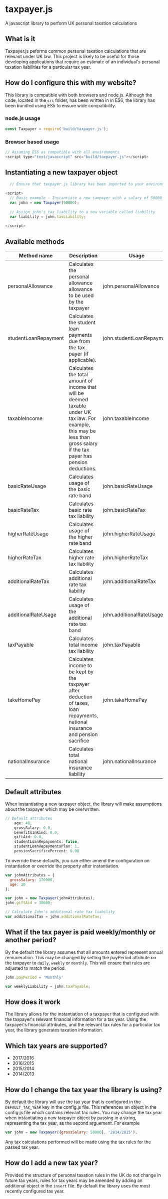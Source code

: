# taxpayer.js
A javascript library to perform UK personal taxation calculations

## What is it
Taxpayer.js peforms common personal taxation calculations that are relevant under UK law. This project is likely to be useful for those developing applications that require an estimate of an individual's personal taxation liabilities for a particular tax year.

## How do I configure this with my website?
This library is compatible with both browsers and node.js. Although the code, located in the `src` folder, has been written in in ES6, the library has been bundled using ES5 to ensure wide compatibility.

### node.js usage
```javascript
const Taxpayer = require('build/taxpayer.js');

```

### Browser based usage
```javascript
// Assuming ES5 as compatible with all environments
<script type="text/javascript" src="build/taxpayer.js"></script>
```

## Instantiating a new taxpayer object
```javascript
  // Ensure that taxpayer.js library has been imported to your environment.
  
<script>
  // Basic example - Instantiate a new taxpayer with a salary of 50000
  var john = new Taxpayer(50000);
  
  // Assign john's tax liability to a new variable called liability
  var liability = john.taxLiability;
  
</script>
```

## Available methods

| Method name | Description | Usage |
| ---         | ---         | ---   |
| personalAllowance     | Calculates the personal allowance allowance to be used by the taxpayer     | john.personalAllowance    |
| studentLoanRepayment | Calculates the student loan payments due from the tax payer (if applicable). | john.studentLoanRepayment |
| taxableIncome | Calculates the total amount of income that will be deemed taxable under UK tax law. For example, this may be less than gross salary if the tax payer has pension deductions. | john.taxableIncome | 
| basicRateUsage | Calculates usage of the basic rate band | john.basicRateUsage
| basicRateTax | Calculates basic rate tax liability | john.basicRateTax
| higherRateUsage | Calculates usage of the higher rate band | john.higherRateUsage
| higherRateTax | Calculates higher rate tax liability | john.higherRateTax
| additionalRateTax | Calculates additional rate tax liability | john.additionalRateTax
| additionalRateUsage | Calculates usage of the additional rate tax band | john.additionalRateUsage
| taxPayable | Calculates total income tax liability | john.taxPayable
| takeHomePay | Calculates income to be kept by the taxpayer after deduction of taxes, loan repayments, national insurance and pension sacrifice | john.takeHomePay
| nationalInsurance | Calculates total national insurance liability |  john.nationalInsurance

## Default attributes
When instantiating a new taxpayer object, the library will make assumptions about the taxpayer which may be overwritten.

```javascript
// Default attributes
    age: 40,
    grossSalary: 0.0,
    benefitsInKind: 0.0,
    giftAid: 0.0,
    studentLoanRepayments: false, 
    studentLoanRepaymentsPlan: 1,
    pensionSacrificePercent: 0.00
```

To override these defaults, you can either amend the configuration on instantiation or override the property after instantiation.

```javascript
var johnAttributes = {
  grossSalary: 170000,
  age: 30
};

var john = new Taxpayer(johnAttributes);
john.giftAid = 30000;

// Calculate John's additional rate tax liability
var additionalTax = john.additionalRateTax;
```

## What if the tax payer is paid weekly/monthly or another period?
By the default the library assumes that all amounts entered represent annual remuneration. This may be changed by setting the payPeriod attribute on the taxpayer to `daily`, `weekly` or `monthly`. This will ensure that rules are adjusted to match the period.

```javascript
john.payPeriod = 'Monthly'

var weeklyLiability = john.taxPayable;
```

## How does it work
The library allows for the instantiation of a taxpayer that is configured with the taxpayer's relevant financial information for a tax year. Using the taxpayer's financial attributes, and the relevant tax rules for a particular tax year, the library generates taxation information.

## Which tax years are supported?
- 2017/2016
- 2016/2015
- 2015/2014
- 2014/2013

## How do I change the tax year the library is using?
By default the library will use the tax year that is configured in the `DEFAULT_TAX_YEAR` key in the config.js file. This references an object in the config.js file which contains relevant tax rules. You may change the tax year when instantiating a new taxpayer object by passing in a string, representing the tax year, as the second arguement. For example
```javascript
var john = new Taxpayer({grossSalary: 50000}, '2014/2015');
```

Any tax calculations performed will be made using the tax rules for the passed tax year.

## How do I add a new tax year?
Provided the structure of personal taxation rules in the UK do not change in future tax years, rules for tax years may be amended by adding an additional object in the `insert` file. By default the library uses the most recently configured tax year.

